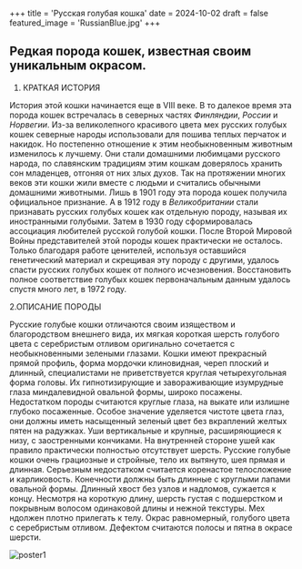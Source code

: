 +++
title = 'Русская голубая кошка'
date = 2024-10-02
draft = false
featured_image = 'RussianBlue.jpg'
+++

## Редкая порода кошек, известная своим уникальным окрасом.

1. КРАТКАЯ ИСТОРИЯ
   
  История этой кошки начинается еще в VIII веке. В то далекое время эта порода кошек встречалась в северных частях *Финляндии*,
  *России* и *Норвегии*. Из-за великолепного красивого цвета мех русских голубых кошек северные народы использовали для пошива 
  теплых перчаток и накидок. Но постепенно отношение к этим необыкновенным животным изменилось к лучшему. Они стали домашними 
  любимцами русского народа, по славянским традициям этим кошкам доверялось хранить сон младенцев, отгоняя от них злых духов. 
  Так на протяжении многих веков эти кошки жили вместе с людьми и считались обычными домашними животными. Лишь в 1901 году эта
  порода кошек получила официальное признание. А в 1912 году в *Великобритании* стали признавать русских голубых кошек как 
  отдельную породу, называя их иностранными голубыми. Затем в 1930 году сформировалась ассоциация любителей русской голубой кошки. 
  После Второй Мировой Войны представителей этой породы кошек практически не осталось. Только благодаря работе ценителей, 
  используя оставшийся генетический материал и скрещивая эту породу с другими, удалось спасти русских голубых кошек от полного 
  исчезновения. Восстановить полное соответствие голубых кошек первоначальным данным удалось спустя много лет, в 1972 году.

2.ОПИСАНИЕ ПОРОДЫ

  Русские голубые кошки отличаются своим изяществом и благородством внешнего вида, их мягкая короткая шерсть голубого цвета с
  серебристым отливом оригинально сочетается с необыкновенными зелеными глазами. Кошки имеют прекрасный прямой профиль, форма 
  мордочки клиновидная, череп плоский и длинный, специалистами не приветствуется круглая четырехугольная форма головы. Их
  гипнотизирующие и завораживающие изумрудные глаза миндалевидной овальной формы, широко посажены. Недостатком породы считаются
  круглые глаза, на выкате или излишне глубоко посаженные. Особое значение уделяется чистоте цвета глаз, они должны иметь
  насыщенный зеленый цвет без вкраплений желтых пятен на радужках. Уши вертикальные и крупные, расширяющиеся к низу, с 
  заостренными кончиками. На внутренней стороне ушей как правило практически полностью отсутствует шерсть. Русские голубые кошки
  очень грациозные и стройные, тело их вытянуто, шея прямая и длинная. Серьезным недостатком считается коренастое телосложение и
  карликовость. Конечности должны быть длинные с круглыми лапами овальной формы. Длинный хвост без узлов и надломов, сужается к 
  концу. Несмотря на короткую длину, шерсть густая с подшерстком и покрывным волосом одинаковой длины и нежной текстуры. Мех ндолжен
  плотно прилегать к телу. Окрас равномерный, голубого цвета с серебристым отливом.
  Дефектом считаются полосы и пятна в окрасе шерсти.

  ![poster1](https://syavaFrmVU.github.io/webdev-hugo/RussianBlue1.jpg)
